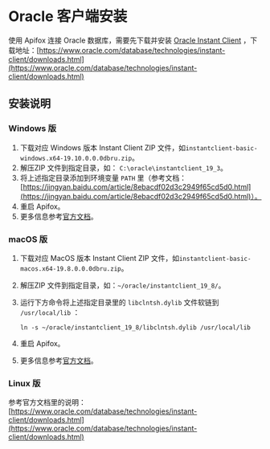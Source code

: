 # Oracle 客户端安装

使用 Apifox 连接 Oracle 数据库，需要先下载并安装 [Oracle Instant Client](https://www.oracle.com/database/technologies/instant-client.html) ，下载地址：[https://www.oracle.com/database/technologies/instant-client/downloads.html](https://www.oracle.com/database/technologies/instant-client/downloads.html)



## 安装说明

### Windows 版

1. 下载对应 Windows 版本 Instant Client ZIP 文件，如`instantclient-basic-windows.x64-19.10.0.0.0dbru.zip`。
2. 解压ZIP 文件到指定目录，如： `C:\oracle\instantclient_19_3`。
3. 将上述指定目录添加到环境变量 `PATH` 里（参考文档：[https://jingyan.baidu.com/article/8ebacdf02d3c2949f65cd5d0.html](https://jingyan.baidu.com/article/8ebacdf02d3c2949f65cd5d0.html)）。
4. 重启 Apifox。
5. 更多信息参考[官方文档](https://www.oracle.com/database/technologies/instant-client/downloads.html)。



### macOS 版

1. 下载对应 MacOS 版本 Instant Client ZIP 文件，如`instantclient-basic-macos.x64-19.8.0.0.0dbru.zip`。
2. 解压ZIP 文件到指定目录，如：`~/oracle/instantclient_19_8/`。
3. 运行下方命令将上述指定目录里的 `libclntsh.dylib` 文件软链到 `/usr/local/lib` ：

   ```ln -s ~/oracle/instantclient_19_8/libclntsh.dylib /usr/local/lib```
4. 重启 Apifox。
5. 更多信息参考[官方文档](https://www.oracle.com/database/technologies/instant-client/downloads.html)。



### Linux 版

参考官方文档里的说明：[https://www.oracle.com/database/technologies/instant-client/downloads.html](https://www.oracle.com/database/technologies/instant-client/downloads.html)